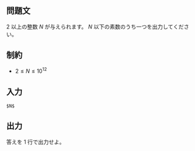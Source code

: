 ## 問題文
$2$ 以上の整数 $N$ が与えられます。
$N$ 以下の素数のうち一つを出力してください。

## 制約
- $2 \le N \le 10^{12}$

## 入力
```
$N$
```

## 出力
答えを 1 行で出力せよ。
